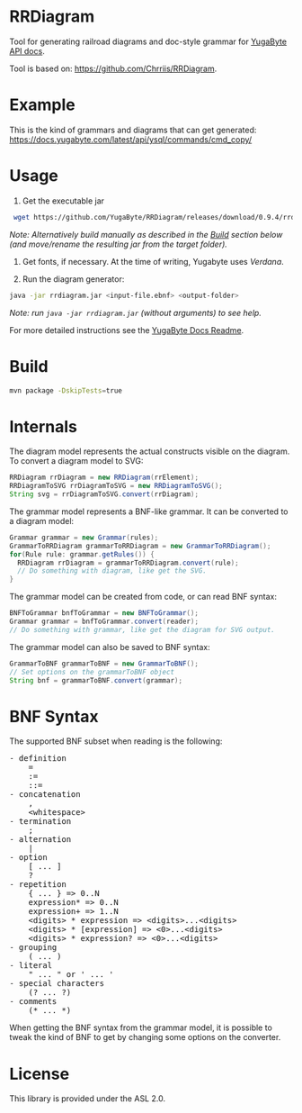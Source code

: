 RRDiagram
=========

Tool for generating railroad diagrams and doc-style grammar for [YugaByte API docs](docs.yugabyte.com).

Tool is based on: https://github.com/Chrriis/RRDiagram.

Example
=======

This is the kind of grammars and diagrams that can get generated:
https://docs.yugabyte.com/latest/api/ysql/commands/cmd_copy/

Usage
=======

1. Get the executable jar

```bash
 wget https://github.com/YugaByte/RRDiagram/releases/download/0.9.4/rrdiagram.jar
```
_Note: Alternatively build manually as described in the [Build](#build) section below (and move/rename the resulting jar from the target folder)._

1. Get fonts, if necessary.  At the time of writing, Yugabyte uses _Verdana_.

1. Run the diagram generator:

```bash
java -jar rrdiagram.jar <input-file.ebnf> <output-folder>
```
_Note: run `java -jar rrdiagram.jar` (without arguments) to see help._


For more detailed instructions see the [YugaByte Docs Readme](https://github.com/YugaByte/yugabyte-db/blob/master/docs/README.md).

Build
=====

```bash
mvn package -DskipTests=true
```

Internals
=========

The diagram model represents the actual constructs visible on the diagram.
To convert a diagram model to SVG:
```Java
RRDiagram rrDiagram = new RRDiagram(rrElement);
RRDiagramToSVG rrDiagramToSVG = new RRDiagramToSVG();
String svg = rrDiagramToSVG.convert(rrDiagram);
```

The grammar model represents a BNF-like grammar.
It can be converted to a diagram model:
```Java
Grammar grammar = new Grammar(rules);
GrammarToRRDiagram grammarToRRDiagram = new GrammarToRRDiagram();
for(Rule rule: grammar.getRules()) {
  RRDiagram rrDiagram = grammarToRRDiagram.convert(rule);
  // Do something with diagram, like get the SVG.
}
```

The grammar model can be created from code, or can read BNF syntax:
```Java
BNFToGrammar bnfToGrammar = new BNFToGrammar();
Grammar grammar = bnfToGrammar.convert(reader);
// Do something with grammar, like get the diagram for SVG output.
```

The grammar model can also be saved to BNF syntax:
```Java
GrammarToBNF grammarToBNF = new GrammarToBNF();
// Set options on the grammarToBNF object
String bnf = grammarToBNF.convert(grammar);
```

BNF Syntax
==========

The supported BNF subset when reading is the following:
<pre>
- definition
    =
    :=
    ::=
- concatenation
    ,
    &lt;whitespace&gt;
- termination
    ;
- alternation
    |
- option
    [ ... ]
    ?
- repetition
    { ... } =&gt; 0..N
    expression* =&gt; 0..N
    expression+ =&gt; 1..N
    &lt;digits&gt; * expression => &lt;digits&gt;...&lt;digits&gt;
    &lt;digits&gt; * [expression] => &lt;0&gt;...&lt;digits&gt;
    &lt;digits&gt; * expression? => &lt;0&gt;...&lt;digits&gt;
- grouping
    ( ... )
- literal
    " ... " or ' ... '
- special characters
    (? ... ?)
- comments
    (* ... *)
</pre>

When getting the BNF syntax from the grammar model, it is possible to tweak the kind of BNF to get by changing some options on the converter.

License
=======

This library is provided under the ASL 2.0.
